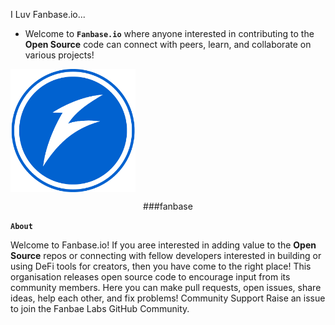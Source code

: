 I Luv Fanbase.io...

+ Welcome to **`Fanbase.io`** where anyone interested in contributing to the **Open Source** code can connect with peers, learn, and collaborate on various projects!

<img src="https://github.com/FanbaseLabs/.github/blob/main/profile/resource/logo.png?raw=true" alt="fanbase" width="200" align="center">
<p align="center"> ###fanbase </p>

**`About`**

Welcome to Fanbase.io! If you aree interested in adding value to the **Open Source** repos or connecting with fellow developers interested in building or using DeFi tools for creators, then you have come to the right place!
This organisation releases open source code to encourage input from its community members.
Here you can make pull requests, open issues, share ideas, help each other, and fix problems!
Community Support
Raise an issue to join the Fanbae Labs GitHub Community.
